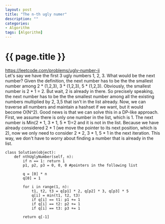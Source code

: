 ```yaml
---
layout: post
title: "The n-th ugly numer"
description: ""
categories: 
- Algorithm
tags: [Algorithm]
---
```

{{ page.title }}
================
https://leetcode.com/problems/ugly-number-ii   
Let's say we have the first 3 ugly numbers 1, 2, 3. What would be the next number? Given the definition, the next number has to be the the smallest number among 2 * (1,2,3), 3 * (1,2,3), 5 * (1,2,3). Obviously, the smallest number is 2 * 1 = 2. But wait, 2 is already in there. So precisely speaking, the next number has to be the the smallest number among all the existing numbers multiplied by 2, 3,5 that isn't in the list already. Now, we can traverse all numbers and maintain a hashset if we want, but it would become O(N^2). Good news is that we can solve this in a DP-like approach. First, we assume there is only one number in the list, which is 1. The next number is Min(2 * 1, 3 * 1, 5 * 1)=2 and it is not in the list. Because we have already considered 2 * 1 (we move the pointer to its next position, which is 2), now we only need to consider 2 * 2, 3 * 1, 5 * 1 in the next iteration. This way, we don't have to worry about finding a number that is already in the list.
```
class Solution(object):
    def nthUglyNumber(self, n):
        if n == 1: return 1
        p1, p2, p3 = 0, 0, 0 #pointers in the following list
        
        q = [0] * n
        q[0] = 1
        
        for i in range(1, n):
            t1, t2, t3 = q[p1] * 2, q[p2] * 3, q[p3] * 5
            q[i] = min(t1, t2, t3)
            if q[i] == t1: p1 += 1
            if q[i] == t2: p2 += 1
            if q[i] == t3: p3 += 1
            
        return q[-1]
```
